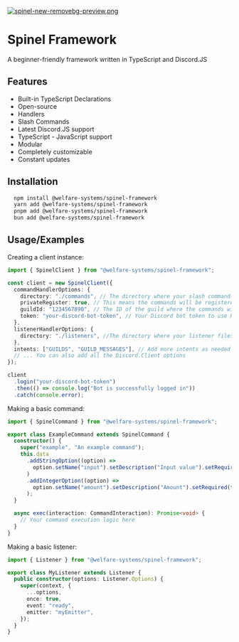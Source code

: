 [![spinel-new-removebg-preview.png](https://i.postimg.cc/htSYYvcQ/spinel-new-removebg-preview.png)](https://postimg.cc/6ymz297B)

# Spinel Framework

A beginner-friendly framework written in TypeScript and Discord.JS

## Features

- Built-in TypeScript Declarations
- Open-source
- Handlers
- Slash Commands
- Latest Discord.JS support
- TypeScript - JavaScript support
- Modular
- Completely customizable
- Constant updates

## Installation

```bash
  npm install @welfare-systems/spinel-framework
  yarn add @welfare-systems/spinel-framework
  pnpm add @welfare-systems/spinel-framework
  bun add @welfare-systems/spinel-framework
```

## Usage/Examples

Creating a client instance:

```ts
import { SpinelClient } from "@welfare-systems/spinel-framework";

const client = new SpinelClient({
  commandHandlerOptions: {
    directory: "./commands", // The directory where your slash command files are located
    privateRegister: true, // This means the commands will be registered to a specific guild
    guildId: "1234567890", // The ID of the guild where the commands will be registered (Not needed when registering globally)
    token: "your-discord-bot-token", // Your Discord bot token to use REST api
  },
  listenerHandlerOptions: {
    directory: "./listeners", //The directory where your listener files are located
  },
  intents: ["GUILDS", "GUILD_MESSAGES"], // Add more intents as needed
  // ... You can also add all the Discord.Client options
});

client
  .login("your-discord-bot-token")
  .then(() => console.log("Bot is successfully logged in"))
  .catch(console.error);
```

Making a basic command:

```ts
import { SpinelCommand } from "@welfare-systems/spinel-framework";

export class ExampleCommand extends SpinelCommand {
  constructor() {
    super("example", "An example command");
    this.data
      .addStringOption((option) =>
        option.setName("input").setDescription("Input value").setRequired(true)
      )
      .addIntegerOption((option) =>
        option.setName("amount").setDescription("Amount").setRequired(false)
      );
  }

  async exec(interaction: CommandInteraction): Promise<void> {
    // Your command execution logic here
  }
}
```

Making a basic listener:

```ts
import { Listener } from "@welfare-systems/spinel-framework";

export class MyListener extends Listener {
  public constructor(options: Listener.Options) {
    super(context, {
      ...options,
      once: true,
      event: "ready",
      emitter: "myEmitter",
    });
  }
}
```
